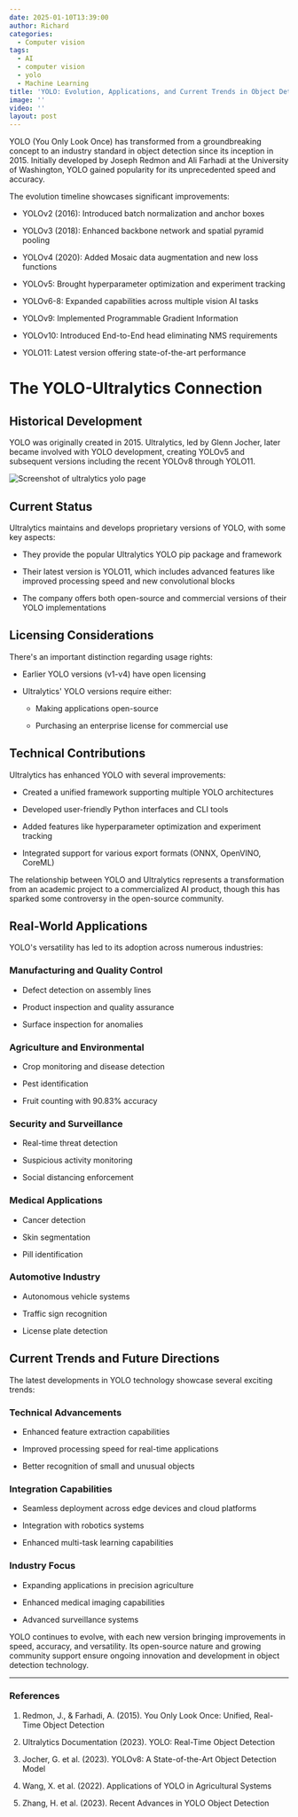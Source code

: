 ```yaml
---
date: 2025-01-10T13:39:00
author: Richard
categories:
  - Computer vision
tags:
  - AI
  - computer vision
  - yolo
  - Machine Learning
title: 'YOLO: Evolution, Applications, and Current Trends in Object Detection'
image: ''
video: ''
layout: post
---
```

YOLO (You Only Look Once) has transformed from a groundbreaking concept to an industry standard in object detection since its inception in 2015. Initially developed by Joseph Redmon and Ali Farhadi at the University of Washington, YOLO gained popularity for its unprecedented speed and accuracy.

The evolution timeline showcases significant improvements:

- YOLOv2 (2016): Introduced batch normalization and anchor boxes

- YOLOv3 (2018): Enhanced backbone network and spatial pyramid pooling

- YOLOv4 (2020): Added Mosaic data augmentation and new loss functions

- YOLOv5: Brought hyperparameter optimization and experiment tracking

- YOLOv6-8: Expanded capabilities across multiple vision AI tasks

- YOLOv9: Implemented Programmable Gradient Information

- YOLOv10: Introduced End-to-End head eliminating NMS requirements

- YOLO11: Latest version offering state-of-the-art performance

# The YOLO-Ultralytics Connection

## Historical Development

YOLO  was originally created in 2015. Ultralytics, led by Glenn Jocher, later became involved with YOLO development, creating YOLOv5 and subsequent versions including the recent YOLOv8 through YOLO11.

![Screenshot of ultralytics yolo page](/RDjarbeng/assets/images/ultralytics_yolo.png "Screenshot of ultralytics yolo page")

## Current Status

Ultralytics maintains and develops proprietary versions of YOLO, with some key aspects:

- They provide the popular Ultralytics YOLO pip package and framework

- Their latest version is YOLO11, which includes advanced features like improved processing speed and new convolutional blocks

- The company offers both open-source and commercial versions of their YOLO implementations

## Licensing Considerations

There's an important distinction regarding usage rights:

- Earlier YOLO versions (v1-v4) have open licensing

- Ultralytics' YOLO versions require either:

  - Making applications open-source

  - Purchasing an enterprise license for commercial use

## Technical Contributions

Ultralytics has enhanced YOLO with several improvements:

- Created a unified framework supporting multiple YOLO architectures

- Developed user-friendly Python interfaces and CLI tools

- Added features like hyperparameter optimization and experiment tracking

- Integrated support for various export formats (ONNX, OpenVINO, CoreML)

The relationship between YOLO and Ultralytics represents a transformation from an academic project to a commercialized AI product, though this has sparked some controversy in the open-source community.

## Real-World Applications

YOLO's versatility has led to its adoption across numerous industries:

### Manufacturing and Quality Control

- Defect detection on assembly lines

- Product inspection and quality assurance

- Surface inspection for anomalies

### Agriculture and Environmental

- Crop monitoring and disease detection

- Pest identification

- Fruit counting with 90.83% accuracy

### Security and Surveillance

- Real-time threat detection

- Suspicious activity monitoring

- Social distancing enforcement

### Medical Applications

- Cancer detection

- Skin segmentation

- Pill identification

### Automotive Industry

- Autonomous vehicle systems

- Traffic sign recognition

- License plate detection

## Current Trends and Future Directions

The latest developments in YOLO technology showcase several exciting trends:

### Technical Advancements

- Enhanced feature extraction capabilities

- Improved processing speed for real-time applications

- Better recognition of small and unusual objects

### Integration Capabilities

- Seamless deployment across edge devices and cloud platforms

- Integration with robotics systems

- Enhanced multi-task learning capabilities

### Industry Focus

- Expanding applications in precision agriculture

- Enhanced medical imaging capabilities

- Advanced surveillance systems

YOLO continues to evolve, with each new version bringing improvements in speed, accuracy, and versatility. Its open-source nature and growing community support ensure ongoing innovation and development in object detection technology.

---

### References

1. Redmon, J., & Farhadi, A. (2015). You Only Look Once: Unified, Real-Time Object Detection

2. Ultralytics Documentation (2023). YOLO: Real-Time Object Detection

3. Jocher, G. et al. (2023). YOLOv8: A State-of-the-Art Object Detection Model

4. Wang, X. et al. (2022). Applications of YOLO in Agricultural Systems

5. Zhang, H. et al. (2023). Recent Advances in YOLO Object Detection
